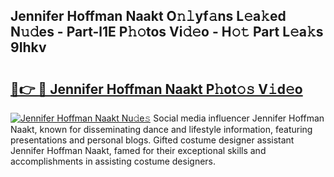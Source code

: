 ## Jennifer Hoffman Naakt O𝚗𝚕yf𝚊ns L𝚎a𝚔ed N𝚞𝚍es - Part-l1E P𝚑𝚘tos Vi𝚍𝚎o - H𝚘𝚝 Part L𝚎a𝚔s 9Ihkv

# <h2><a href="http://kfe85x.oniu.top/?m=Jennifer+Hoffman+Naakt">🔗👉 🔴 Jennifer Hoffman Naakt P𝚑ot𝚘𝚜 V𝚒d𝚎o</a></h2>

[![Jennifer Hoffman Naakt Nu𝚍e𝚜](https://i.imgur.com/0qMVB7G.gif)](http://kfe85x.oniu.top/?m=Jennifer+Hoffman+Naakt)
Social media influencer Jennifer Hoffman Naakt, known for disseminating dance and lifestyle information, featuring presentations and personal blogs. Gifted costume designer assistant Jennifer Hoffman Naakt, famed for their exceptional skills and accomplishments in assisting costume designers.  

